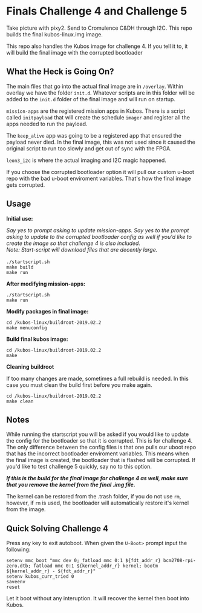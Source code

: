 # Finals Challenge 4 and Challenge 5

Take picture with pixy2. Send to Cromulence C&DH through I2C. This repo builds the final kubos-linux.img image.

This repo also handles the Kubos image for challenge 4. If you tell it to, it will build the final 
image with the corrupted bootloader 

## What the Heck is Going On?

The main files that go into the actual final image are in `/overlay`. Within overlay we have the folder `init.d`. Whatever scripts are in this folder will be added to the `init.d` folder of the final image and will run on startup.

`mission-apps` are the registered mission apps in Kubos. There is a script called `initpayload` that will create the schedule `imager` and register all the apps needed to run the payload.

The `keep_alive` app was going to be a registered app that ensured the payload never died. In the final image, this was not used since it caused the original script to run too slowly and get out of sync with the FPGA.

`leon3_i2c` is where the actual imaging and I2C magic happened.

If you choose the corrupted bootloader option it will pull our custom u-boot repo with the bad u-boot enviroment variables. That's how the final image gets corrupted.

## Usage

**Initial use:**

*Say yes to prompt asking to update mission-apps. Say yes to the prompt asking to update to the
corrupted bootloader config as well if you'd like to create the image so that challenge 4 is also included.*
<br/>
*Note: Start-script will download files that are decently large.*
<br/><br/>
`./startscript.sh`<br/>
`make build`<br/>
`make run`<br/>

**After modifying mission-apps:**

`./startscript.sh`<br/>
`make run`

**Modify packages in final image:**

`cd /kubos-linux/buildroot-2019.02.2`<br/>
`make menuconfig`

**Build final kubos image:**

`cd /kubos-linux/buildroot-2019.02.2`<br/>
`make`

**Cleaning buildroot**

If too many changes are made, sometimes a full rebuild is needed. In this case
you must clean the build first before you make again.

`cd /kubos-linux/buildroot-2019.02.2`<br/>
`make clean`

## Notes

While running the startscript you will be asked if you would like to update the config for the bootloader so that it is corrupted. This is for challenge 4. The only difference between the config files is that one pulls our uboot repo that has the incorrect bootloader enviroment variables. This means when the final image is created, the bootloader that is flashed will be corrupted. If you'd like to test challenge 5 quickly, say no to this option.

***If this is the build for the final image for challenge 4 as well, make sure that you remove the kernel from the final .img file.***

The kernel can be restored from the .trash folder, if you do not use `rm`, however, if `rm` is used, the bootloader will automatically restore it's kernel from the image.

## Quick Solving Challenge 4

Press any key to exit autoboot. When given the `U-Boot>` prompt input the following:

```
setenv mmc_boot "mmc dev 0; fatload mmc 0:1 ${fdt_addr_r} bcm2708-rpi-zero.dtb; fatload mmc 0:1 ${kernel_addr_r} kernel; bootm ${kernel_addr_r} - ${fdt_addr_r}"
setenv kubos_curr_tried 0
saveenv
reset
```

Let it boot without any interuption. It will recover the kernel then boot into Kubos.